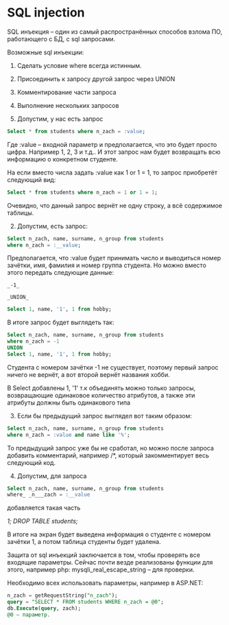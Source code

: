 # SQL injection

SQL инъекция – один из самый распространённых способов взлома ПО, работающего с БД, с sql запросами.

Возможные sql инъекции:

1. Сделать условие where всегда истинным.
2. Присоединить к запросу другой запрос через UNION
3. Комментирование части запроса
4. Выполнение нескольких запросов

5. Допустим, у нас есть запрос

```sql
Select * from students where n_zach = :value;
```

Где :value – входной параметр и предполагается, что это будет просто цифра. Например 1, 2, 3 и т.д.. И этот запрос нам будет возвращать всю информацию о конкретном студенте.

На если вместо числа задать :value как 1 or 1 = 1, то запрос приобретёт следующий вид:

```sql
Select * from students where n_zach = 1 or 1 = 1;
```

Очевидно, что данный запрос вернёт не одну строку, а всё содержимое таблицы.

2. Допустим, есть запрос:

```sql
Select n_zach, name, surname, n_group from students
where n_zach = :__value;
```

Предполагается, что :value будет принимать число и выводиться номер зачётки, имя, фамилия и номер группа студента. Но можно вместо этого передать следующие данные:

`_-1_`

`_UNION_`

```sql
Select 1, name, '1', 1 from hobby;
```

В итоге запрос будет выглядеть так:

```sql
Select n_zach, name, surname, n_group from students
where n_zach = -1
UNION
Select 1, name, '1', 1 from hobby;
```

Студента с номером зачётки -1 не существует, поэтому первый запрос ничего не вернёт, а вот второй вернёт названия хобби.

В Select добавлены 1, '1' т.к объединять можно только запросы, возвращающие одинаковое количество атрибутов, а также эти атрибуты должны быть одинакового типа

3. Если бы предыдущий запрос выглядел вот таким образом:

```sql
Select n_zach, name, surname, n_group from students
where n_zach = :value and name like '%';
```

То предыдущий запрос уже бы не сработал, но можно после запроса добавить комментарий, например /\*, который закомментирует весь следующий код.

4. Допустим, для запроса

```sql
Select n_zach, name, surname, n_group from students
where_ _n___zach = :__value
```

добавляется такая часть

_1;_ _DROP_ _TABLE_ _students;_

В итоге на экран будет выведена информация о студенте с номером зачётки 1, а потом таблица студенты будет удалена.

Защита от sql инъекций заключается в том, чтобы проверять все входящие параметры. Сейчас почти везде реализованы функции для этого, например php: mysqli_real_escape_string – для проверки.

Необходимо всех использовать параметры, например в ASP.NET:

```sql
n_zach = getRequestString("n_zach");
query = "SELECT * FROM students WHERE n_zach = @0";
db.Execute(query, zach);
@0 – параметр.
```
